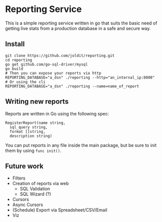 # Reporting Service

This is a simple reporting service written in go that suits the basic need of getting live stats from a production database in a safe and secure way.

## Install

```
git clone https://github.com/joldit/reporting.git
cd reporting
go get github.com/go-sql-driver/mysql
go build
# Then you can expose your reports via http
REPORTING_DATABASE="a_dsn" ./reporting --http="an_internal_ip:8000"
# Or using the cli
REPORTING_DATABASE="a_dsn" ./reporting --name=name_of_report
```

## Writing new reports

Reports are written in Go using the following spec:

```
RegisterReport(name string,
  sql_query string,
  format []string,
  description string)
```

You can put reports in any file inside the main package, but be sure to init them by using `func init()`.

## Future work

* Filters
* Creation of reports via web
  * SQL Validation
  * SQL Wizard (?)
* Cursors
* Async Cursors
* (Schedule) Export via Spreadsheet/CSV/Email
* Viz

